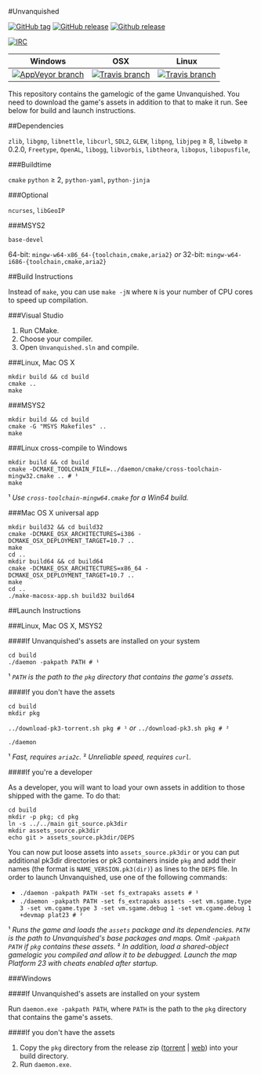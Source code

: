 #Unvanquished

[![GitHub tag](https://img.shields.io/github/tag/Unvanquished/Unvanquished.svg)](https://github.com/Unvanquished/Unvanquished/tags)
[![GitHub release](https://img.shields.io/github/release/Unvanquished/Unvanquished.svg)](https://github.com/Unvanquished/Unvanquished/releases/latest)
[![Github release](https://img.shields.io/github/downloads/Unvanquished/Unvanquished/latest/total.svg)](https://github.com/Unvanquished/Unvanquished/releases/latest)

[![IRC](http://img.shields.io/irc/%23unvanquished%2C%23unvanquished-dev.png)](https://webchat.freenode.net/?channels=%23unvanquished%2C%23unvanquished-dev)

| Windows | OSX | Linux |
|---------|-----|-------|
| [![AppVeyor branch](https://img.shields.io/appveyor/ci/DolceTriade/unvanquished/master.svg)](https://ci.appveyor.com/project/DolceTriade/unvanquished/history) | [![Travis branch](https://img.shields.io/travis/Unvanquished/Unvanquished/osx-ci.svg)](https://travis-ci.org/Unvanquished/Unvanquished/branches) | [![Travis branch](https://img.shields.io/travis/Unvanquished/Unvanquished/master.svg)](https://travis-ci.org/Unvanquished/Unvanquished/branches) |

This repository contains the gamelogic of the game Unvanquished.
You need to download the game's assets in addition to that to make it run.
See below for build and launch instructions.

##Dependencies

`zlib`,
`libgmp`,
`libnettle`,
`libcurl`,
`SDL2`,
`GLEW`,
`libpng`,
`libjpeg` ≥ 8,
`libwebp` ≥ 0.2.0,
`Freetype`,
`OpenAL`,
`libogg`,
`libvorbis`,
`libtheora`,
`libopus`,
`libopusfile`,

###Buildtime

`cmake`
`python` ≥ 2,
`python-yaml`,
`python-jinja`

###Optional

`ncurses`,
`libGeoIP`

###MSYS2

`base-devel`

64-bit: `mingw-w64-x86_64-{toolchain,cmake,aria2}`
*or*
32-bit: `mingw-w64-i686-{toolchain,cmake,aria2}`

##Build Instructions

Instead of `make`, you can use `make -jN` where `N` is your number of CPU cores to speed up compilation.

###Visual Studio

 1. Run CMake.
 2. Choose your compiler.
 3. Open `Unvanquished.sln` and compile.

###Linux, Mac OS X

    mkdir build && cd build
    cmake ..
    make

###MSYS2

    mkdir build && cd build
    cmake -G "MSYS Makefiles" ..
    make

###Linux cross-compile to Windows

    mkdir build && cd build
    cmake -DCMAKE_TOOLCHAIN_FILE=../daemon/cmake/cross-toolchain-mingw32.cmake .. # ¹
    make

¹ *Use `cross-toolchain-mingw64.cmake` for a Win64 build.*

###Mac OS X universal app

    mkdir build32 && cd build32
    cmake -DCMAKE_OSX_ARCHITECTURES=i386 -DCMAKE_OSX_DEPLOYMENT_TARGET=10.7 ..
    make
    cd ..
    mkdir build64 && cd build64
    cmake -DCMAKE_OSX_ARCHITECTURES=x86_64 -DCMAKE_OSX_DEPLOYMENT_TARGET=10.7 ..
    make
    cd ..
    ./make-macosx-app.sh build32 build64

##Launch Instructions

###Linux, Mac OS X, MSYS2

####If Unvanquished's assets are installed on your system

    cd build
    ./daemon -pakpath PATH # ¹

¹ *`PATH` is the path to the `pkg` directory that contains the game's assets.*

####If you don't have the assets

    cd build
    mkdir pkg

`../download-pk3-torrent.sh pkg # ¹`
*or*
`../download-pk3.sh pkg # ²`

    ./daemon

¹ *Fast, requires `aria2c`.*
² *Unreliable speed, requires `curl`.*

####If you're a developer

As a developer, you will want to load your own assets in addition to those shipped with the game. To do that:

    cd build
    mkdir -p pkg; cd pkg
    ln -s ../../main git_source.pk3dir
    mkdir assets_source.pk3dir
    echo git > assets_source.pk3dir/DEPS

You can now put loose assets into `assets_source.pk3dir` or you can put additional pk3dir directories or pk3 containers inside `pkg` and add their names (the format is `NAME_VERSION.pk3(dir)`) as lines to the `DEPS` file. In order to launch Unvanquished, use one of the following commands:

  - `./daemon -pakpath PATH -set fs_extrapaks assets # ¹`
  - `./daemon -pakpath PATH -set fs_extrapaks assets -set vm.sgame.type 3 -set vm.cgame.type 3 -set vm.sgame.debug 1 -set vm.cgame.debug 1 +devmap plat23 # ²`

¹ *Runs the game and loads the `assets` package and its dependencies. `PATH` is the path to Unvanquished's base packages and maps. Omit `-pakpath PATH` if `pkg` contains these assets.*
² *In addition, load a shared-object gamelogic you compiled and allow it to be debugged. Launch the map Platform 23 with cheats enabled after startup.*

###Windows

####If Unvanquished's assets are installed on your system

Run `daemon.exe -pakpath PATH`, where `PATH` is the path to the `pkg` directory that contains the game's assets.

####If you don't have the assets

  1. Copy the `pkg` directory from the release zip ([torrent](https://cdn.unvanquished.net/latest.php) | [web](http://sourceforge.net/projects/unvanquished/files/Universal_Zip/)) into your build directory.
  2. Run `daemon.exe`.
